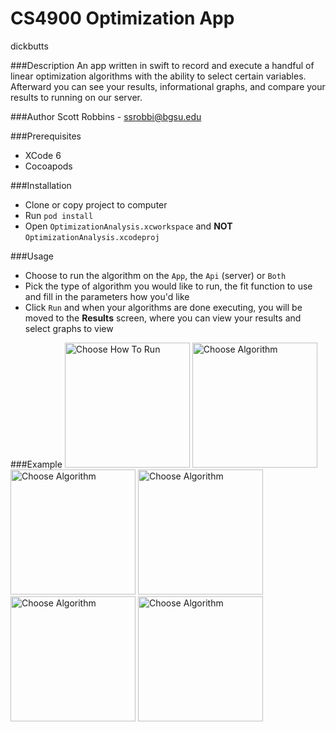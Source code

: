 # CS4900 Optimization App

dickbutts 

###Description
An app written in swift to record and execute a handful of linear optimization algorithms with the ability to select certain variables. Afterward you can see your results, informational graphs, and compare your results to running on our server.

###Author
Scott Robbins - ssrobbi@bgsu.edu

###Prerequisites
* XCode 6
* Cocoapods

###Installation
* Clone or copy project to computer
* Run `pod install`
* Open `OptimizationAnalysis.xcworkspace` and **NOT** `OptimizationAnalysis.xcodeproj`

###Usage
* Choose to run the algorithm on the `App`, the `Api` (server) or `Both`
* Pick the type of algorithm you would like to run, the fit function to use and fill in the parameters how you'd like
* Click `Run` and when your algorithms are done executing, you will be moved to the **Results** screen, where you can view your results and select graphs to view

###Example
<img src="https://github.com/ScottRobbins/OptimizationApp/blob/master/OptimizationAnalysis/iOS%20Simulator%20Screen%20Shot%20May%207%2C%202015%2C%201.31.51%20AM.png" alt="Choose How To Run" width="200" float="left"/>
<img src="https://github.com/ScottRobbins/OptimizationApp/blob/master/OptimizationAnalysis/iOS%20Simulator%20Screen%20Shot%20May%207%2C%202015%2C%201.32.05%20AM.png" alt="Choose Algorithm" width="200" float="left"/>
<img src="https://github.com/ScottRobbins/OptimizationApp/blob/master/OptimizationAnalysis/iOS%20Simulator%20Screen%20Shot%20May%207%2C%202015%2C%201.32.15%20AM.png" alt="Choose Algorithm" width="200" float="left"/>
<img src="https://github.com/ScottRobbins/OptimizationApp/blob/master/OptimizationAnalysis/iOS%20Simulator%20Screen%20Shot%20May%207%2C%202015%2C%201.32.56%20AM.png" alt="Choose Algorithm" width="200" float="left"/>
<img src="https://github.com/ScottRobbins/OptimizationApp/blob/master/OptimizationAnalysis/iOS%20Simulator%20Screen%20Shot%20May%207%2C%202015%2C%201.33.02%20AM.png" alt="Choose Algorithm" width="200" float="left"/>
<img src="https://github.com/ScottRobbins/OptimizationApp/blob/master/OptimizationAnalysis/iOS%20Simulator%20Screen%20Shot%20May%207%2C%202015%2C%201.33.16%20AM.png" alt="Choose Algorithm" width="200" float="left"/>
